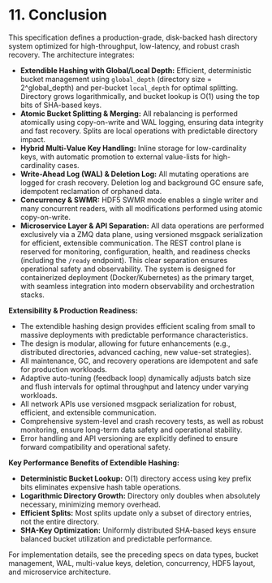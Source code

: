 # 11. Conclusion

This specification defines a production-grade, disk-backed hash directory system optimized for high-throughput, low-latency, and robust crash recovery. The architecture integrates:

- **Extendible Hashing with Global/Local Depth:** Efficient, deterministic bucket management using `global_depth` (directory size = 2^global_depth) and per-bucket `local_depth` for optimal splitting. Directory grows logarithmically, and bucket lookup is O(1) using the top bits of SHA-based keys.
- **Atomic Bucket Splitting & Merging:** All rebalancing is performed atomically using copy-on-write and WAL logging, ensuring data integrity and fast recovery. Splits are local operations with predictable directory impact.
- **Hybrid Multi-Value Key Handling:** Inline storage for low-cardinality keys, with automatic promotion to external value-lists for high-cardinality cases.
- **Write-Ahead Log (WAL) & Deletion Log:** All mutating operations are logged for crash recovery. Deletion log and background GC ensure safe, idempotent reclamation of orphaned data.
- **Concurrency & SWMR:** HDF5 SWMR mode enables a single writer and many concurrent readers, with all modifications performed using atomic copy-on-write.
- **Microservice Layer & API Separation:** All data operations are performed exclusively via a ZMQ data plane, using versioned msgpack serialization for efficient, extensible communication. The REST control plane is reserved for monitoring, configuration, health, and readiness checks (including the `/ready` endpoint). This clear separation ensures operational safety and observability. The system is designed for containerized deployment (Docker/Kubernetes) as the primary target, with seamless integration into modern observability and orchestration stacks.

**Extensibility & Production Readiness:**
- The extendible hashing design provides efficient scaling from small to massive deployments with predictable performance characteristics.
- The design is modular, allowing for future enhancements (e.g., distributed directories, advanced caching, new value-set strategies).
- All maintenance, GC, and recovery operations are idempotent and safe for production workloads.
- Adaptive auto-tuning (feedback loop) dynamically adjusts batch size and flush intervals for optimal throughput and latency under varying workloads.
- All network APIs use versioned msgpack serialization for robust, efficient, and extensible communication.
- Comprehensive system-level and crash recovery tests, as well as robust monitoring, ensure long-term data safety and operational stability.
- Error handling and API versioning are explicitly defined to ensure forward compatibility and operational safety.

**Key Performance Benefits of Extendible Hashing:**
- **Deterministic Bucket Lookup:** O(1) directory access using key prefix bits eliminates expensive hash table operations.
- **Logarithmic Directory Growth:** Directory only doubles when absolutely necessary, minimizing memory overhead.
- **Efficient Splits:** Most splits update only a subset of directory entries, not the entire directory.
- **SHA-Key Optimization:** Uniformly distributed SHA-based keys ensure balanced bucket utilization and predictable performance.

For implementation details, see the preceding specs on data types, bucket management, WAL, multi-value keys, deletion, concurrency, HDF5 layout, and microservice architecture.
